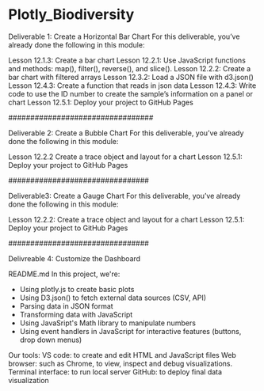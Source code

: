 # Plotly_Biodiversity

Deliverable 1: Create a Horizontal Bar Chart
For this deliverable, you’ve already done the following in this module:

Lesson 12.1.3: Create a bar chart
Lesson 12.2.1: Use JavaScript functions and methods: map(), filter(), reverse(), and slice().
Lesson 12.2.2: Create a bar chart with filtered arrays
Lesson 12.3.2: Load a JSON file with d3.json()
Lesson 12.4.3: Create a function that reads in json data
Lesson 12.4.3: Write code to use the ID number to create the sample’s information on a panel or chart
Lesson 12.5.1: Deploy your project to GitHub Pages

#################################

Deliverable 2: Create a Bubble Chart
For this deliverable, you’ve already done the following in this module:

Lesson 12.2.2 Create a trace object and layout for a chart
Lesson 12.5.1: Deploy your project to GitHub Pages

################################

Deliverable3: Create a Gauge Chart
For this deliverable, you’ve already done the following in this module:

Lesson 12.2.2: Create a trace object and layout for a chart
Lesson 12.5.1: Deploy your project to GitHub Pages

################################

Delivreable 4: Customize the Dashboard

README.md
In this project, we're:
- Using plotly.js to create basic plots
- Using D3.json() to fetch external data sources (CSV, API)
- Parsing data in JSON format
- Transforming data with JavaScript
- Using JavaSript's Math library to manipulate numbers
- Using event handlers in JavaScript for interactive features (buttons, drop down menus)

Our tools:
VS code: to create and edit HTML and JavaScript files
Web browser: such as Chrome, to view, inspect and debug visualizations.
Terminal interface: to run local server
GitHub: to deploy final data visualization



